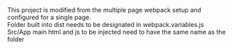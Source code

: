 This project is modified from the multiple page webpack setup and configured for a single page.  
Folder built into dist needs to be designated in webpack.variables.js  
Src/App main html and js to be injected need to have the same name as the folder  
